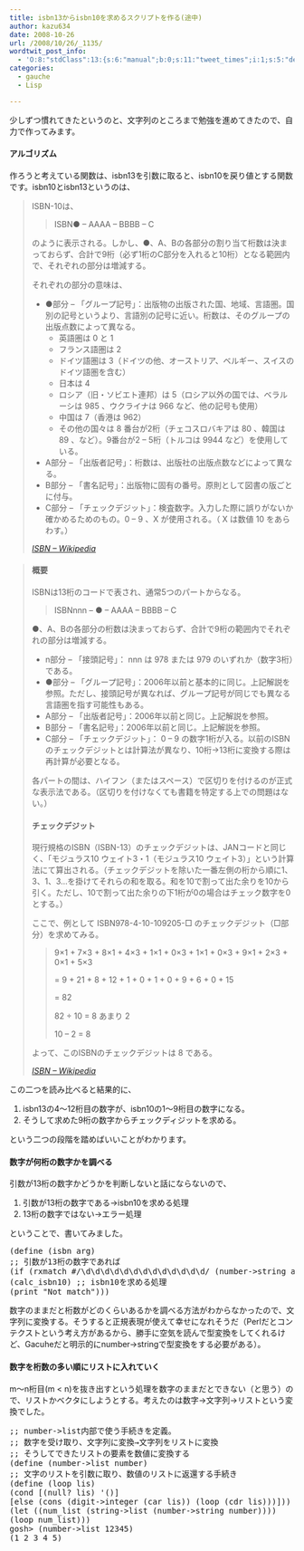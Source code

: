 ```yaml
---
title: isbn13からisbn10を求めるスクリプトを作る(途中)
author: kazu634
date: 2008-10-26
url: /2008/10/26/_1135/
wordtwit_post_info:
  - 'O:8:"stdClass":13:{s:6:"manual";b:0;s:11:"tweet_times";i:1;s:5:"delay";i:0;s:7:"enabled";i:1;s:10:"separation";s:2:"60";s:7:"version";s:3:"3.7";s:14:"tweet_template";b:0;s:6:"status";i:2;s:6:"result";a:0:{}s:13:"tweet_counter";i:2;s:13:"tweet_log_ids";a:1:{i:0;i:4353;}s:9:"hash_tags";a:0:{}s:8:"accounts";a:1:{i:0;s:7:"kazu634";}}'
categories:
  - gauche
  - Lisp

---
```

<div class="section">
<p>
    少しずつ慣れてきたというのと、文字列のところまで勉強を進めてきたので、自力で作ってみます。
</p>
  
<p>
<a name="seemore"></a>
</p>
  
<h4>
    アルゴリズム
</h4>
  
<p>
    作ろうと考えている関数は、isbn13を引数に取ると、isbn10を戻り値とする関数です。isbn10とisbn13というのは、
</p>
  
<blockquote title="ISBN - Wikipedia" cite="http://ja.wikipedia.org/wiki/ISBN">
<p>
      ISBN-10は、
</p>
    
<blockquote>
<p>
        ISBN● &#8211; AAAA &#8211; BBBB &#8211; C
</p>
</blockquote>
    
<p>
      のように表示される。しかし、●、A、Bの各部分の割り当て桁数は決まっておらず、合計で9桁（必ず1桁のC部分を入れると10桁）となる範囲内で、それぞれの部分は増減する。
</p>
    
<p>
      それぞれの部分の意味は、
</p>
    
<ul>
<li>
        ●部分 &#8211; 「グループ記号」：出版物の出版された国、地域、言語圏。国別の記号というより、言語別の記号に近い。桁数は、そのグループの出版点数によって異なる。 <ul>
<li>
            英語圏は 0 と 1
</li>
<li>
            フランス語圏は 2
</li>
<li>
            ドイツ語圏は 3（ドイツの他、オーストリア、ベルギー、スイスのドイツ語圏を含む）
</li>
<li>
            日本は 4
</li>
<li>
            ロシア（旧・ソビエト連邦）は 5（ロシア以外の国では、ベラルーシは 985 、ウクライナは 966 など、他の記号も使用）
</li>
<li>
            中国は 7（香港は 962）
</li>
<li>
            その他の国々は 8 番台が2桁（チェコスロバキアは 80 、韓国は 89 、など）。9番台が2 &#8211; 5桁（トルコは 9944 など）を使用している。
</li>
</ul>
</li>
      
<li>
        A部分 &#8211; 「出版者記号」：桁数は、出版社の出版点数などによって異なる。
</li>
<li>
        B部分 &#8211; 「書名記号」：出版物に固有の番号。原則として図書の版ごとに付与。
</li>
<li>
        C部分 &#8211; 「チェックデジット」：検査数字。入力した際に誤りがないか確かめるためのもの。0 &#8211; 9 、X が使用される。（ X は数値 10 をあらわす。）
</li>
</ul>
    
<p>
<cite><a href="http://ja.wikipedia.org/wiki/ISBN" onclick="__gaTracker('send', 'event', 'outbound-article', 'http://ja.wikipedia.org/wiki/ISBN', 'ISBN &#8211; Wikipedia');" target="_blank">ISBN &#8211; Wikipedia</a></cite>
</p>
</blockquote>
  
<blockquote title="ISBN - Wikipedia" cite="http://ja.wikipedia.org/wiki/ISBN">
<h4>
      概要
</h4>
    
<p>
      ISBNは13桁のコードで表され、通常5つのパートからなる。
</p>
    
<blockquote>
<p>
        ISBNnnn &#8211; ● &#8211; AAAA &#8211; BBBB &#8211; C
</p>
</blockquote>
    
<p>
      ●、A、Bの各部分の桁数は決まっておらず、合計で9桁の範囲内でそれぞれの部分は増減する。
</p>
    
<ul>
<li>
        n部分 &#8211; 「接頭記号」： nnn は 978 または 979 のいずれか（数字3桁）である。
</li>
<li>
        ●部分 &#8211; 「グループ記号」：2006年以前と基本的に同じ。上記解説を参照。ただし、接頭記号が異なれば、グループ記号が同じでも異なる言語圏を指す可能性もある。
</li>
<li>
        A部分 &#8211; 「出版者記号」：2006年以前と同じ。上記解説を参照。
</li>
<li>
        B部分 &#8211; 「書名記号」：2006年以前と同じ。上記解説を参照。
</li>
<li>
        C部分 &#8211; 「チェックデジット」： 0 &#8211; 9 の数字1桁が入る。以前のISBNのチェックデジットとは計算法が異なり、10桁→13桁に変換する際は再計算が必要となる。
</li>
</ul>
    
<p>
      各パートの間は、ハイフン（またはスペース）で区切りを付けるのが正式な表示法である。（区切りを付けなくても書籍を特定する上での問題はない。）
</p>
    
<h4>
      チェックデジット
</h4>
    
<p>
      現行規格のISBN（ISBN-13）のチェックデジットは、JANコードと同じく、「モジュラス10 ウェイト3・1（モジュラス10 ウェイト3）」という計算法にて算出される。（チェックデジットを除いた一番左側の桁から順に1、3、1、3…を掛けてそれらの和を取る。和を10で割って出た余りを10から引く。ただし、10で割って出た余りの下1桁が0の場合はチェック数字を0とする。）
</p>
    
<p>
      ここで、例として ISBN978-4-10-109205-□ のチェックデジット（□部分）を求めてみる。
</p>
    
<blockquote>
<p>
        9×1 + 7×3 + 8×1 + 4×3 + 1×1 + 0×3 + 1×1 + 0×3 + 9×1 + 2×3 + 0×1 + 5×3
</p>
      
<p>
        = 9 + 21 + 8 + 12 + 1 + 0 + 1 + 0 + 9 + 6 + 0 + 15
</p>
      
<p>
        = 82
</p>
      
<p>
        82 ÷ 10 = 8 あまり 2
</p>
      
<p>
        10 &#8211; 2 = 8
</p>
</blockquote>
    
<p>
      よって、このISBNのチェックデジットは 8 である。
</p>
    
<p>
<cite><a href="http://ja.wikipedia.org/wiki/ISBN" onclick="__gaTracker('send', 'event', 'outbound-article', 'http://ja.wikipedia.org/wiki/ISBN', 'ISBN &#8211; Wikipedia');" target="_blank">ISBN &#8211; Wikipedia</a></cite>
</p>
</blockquote>
  
<p>
    この二つを読み比べると結果的に、
</p>
  
<ol>
<li>
      isbn13の4～12桁目の数字が、isbn10の1～9桁目の数字になる。
</li>
<li>
      そうして求めた9桁の数字からチェックディジットを求める。
</li>
</ol>
  
<p>
    という二つの段階を踏めばいいことがわかります。
</p>
  
<h4>
    数字が何桁の数字かを調べる
</h4>
  
<p>
    引数が13桁の数字かどうかを判断しないと話にならないので、
</p>
  
<ol>
<li>
      引数が13桁の数字である→isbn10を求める処理
</li>
<li>
      13桁の数字ではない→エラー処理
</li>
</ol>
  
<p>
    ということで、書いてみました。
</p>
  
<pre class="syntax-highlight">
<span class="synSpecial">(</span>define <span class="synSpecial">(</span>isbn arg<span class="synSpecial">)</span>
<span class="synComment">;; 引数が13桁の数字であれば</span>
<span class="synSpecial">(</span><span class="synStatement">if</span> <span class="synSpecial">(</span>rxmatch #/\d\d\d\d\d\d\d\d\d\d\d\d\d/ <span class="synSpecial">(</span>number-&#62;string arg<span class="synSpecial">))</span>
<span class="synSpecial">(</span>calc_isbn10<span class="synSpecial">)</span> <span class="synComment">;; isbn10を求める処理</span>
<span class="synSpecial">(</span><span class="synStatement">print</span> <span class="synConstant">&#34;Not match&#34;</span><span class="synSpecial">)))</span>
</pre>
  
<p>
    数字のままだと桁数がどのくらいあるかを調べる方法がわからなかったので、文字列に変換する。そうすると正規表現が使えて幸せになれそうだ（Perlだとコンテクストという考え方があるから、勝手に空気を読んで型変換をしてくれるけど、Gacuheだと明示的にnumber->stringで型変換をする必要がある）。
</p>
  
<h4>
    数字を桁数の多い順にリストに入れていく
</h4>
  
<p>
    m～n桁目(m < n)を抜き出すという処理を数字のままだとできない（と思う）ので、リストかベクタにしようとする。考えたのは数字→文字列→リストという変換でした。
</p>
  
<pre class="syntax-highlight">
<span class="synComment">;; number-&#62;list内部で使う手続きを定義。</span>
<span class="synComment">;; 数字を受け取り、文字列に変換→文字列をリストに変換</span>
<span class="synComment">;; そうしてできたリストの要素を数値に変換する</span>
<span class="synSpecial">(</span>define <span class="synSpecial">(</span>number-&#62;list <span class="synStatement">number</span><span class="synSpecial">)</span>
<span class="synComment">;; 文字のリストを引数に取り、数値のリストに返還する手続き</span>
<span class="synSpecial">(</span>define <span class="synSpecial">(</span><span class="synStatement">loop</span> lis<span class="synSpecial">)</span>
<span class="synSpecial">(</span><span class="synStatement">cond</span> [<span class="synSpecial">(</span><span class="synStatement">null</span>? lis<span class="synSpecial">)</span> <span class="synSpecial">'()</span>]
[else <span class="synSpecial">(</span><span class="synStatement">cons</span> <span class="synSpecial">(</span>digit-&#62;integer <span class="synSpecial">(</span><span class="synStatement">car</span> lis<span class="synSpecial">))</span> <span class="synSpecial">(</span><span class="synStatement">loop</span> <span class="synSpecial">(</span><span class="synStatement">cdr</span> lis<span class="synSpecial">)))</span>]<span class="synSpecial">))</span>
<span class="synSpecial">(</span><span class="synStatement">let</span> <span class="synSpecial">((</span>num_list <span class="synSpecial">(</span>string-&#62;list <span class="synSpecial">(</span>number-&#62;string <span class="synStatement">number</span><span class="synSpecial">))))</span>
<span class="synSpecial">(</span><span class="synStatement">loop</span> num_list<span class="synSpecial">)))</span>
gosh&#62; <span class="synSpecial">(</span>number-&#62;list <span class="synConstant">12345</span><span class="synSpecial">)</span>
<span class="synSpecial">(</span><span class="synConstant">1</span> <span class="synConstant">2</span> <span class="synConstant">3</span> <span class="synConstant">4</span> <span class="synConstant">5</span><span class="synSpecial">)</span>
</pre>
</div>
